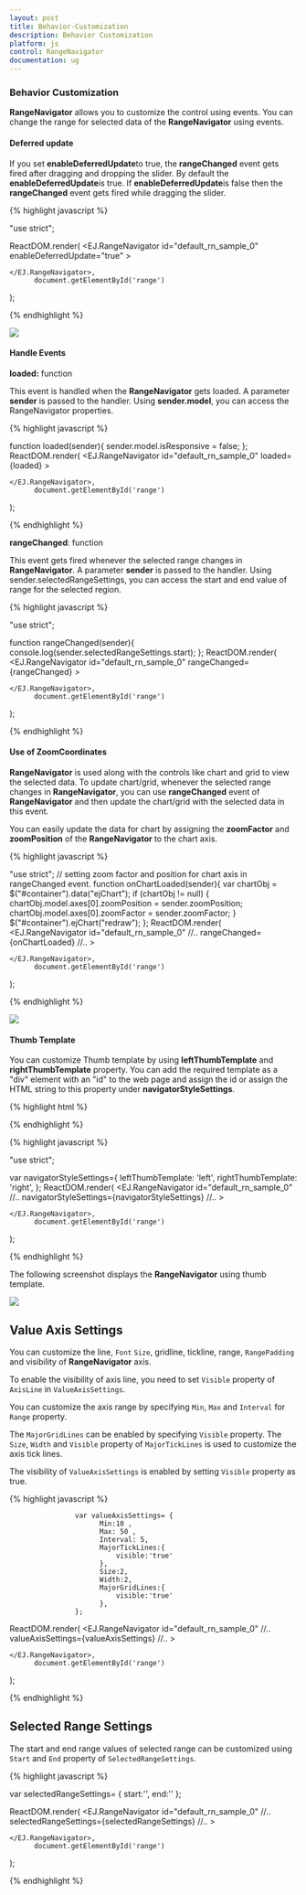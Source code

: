 ```yaml
---
layout: post
title: Behavior-Customization
description: Behavior Customization
platform: js
control: RangeNavigator
documentation: ug
---
```


### Behavior Customization

**RangeNavigator** allows you to customize the control using events. You can change the range for selected data of the **RangeNavigator** using events.

#### Deferred update

If you set **enableDeferredUpdate**to true, the **rangeChanged** event gets fired after dragging and dropping the slider. By default the **enableDeferredUpdate**is true. If **enableDeferredUpdate**is false then the **rangeChanged** event gets fired while dragging the slider.


{% highlight javascript %}


"use strict";

ReactDOM.render(
    <EJ.RangeNavigator id="default_rn_sample_0"
	enableDeferredUpdate="true"
    >
                  
    </EJ.RangeNavigator>,
		  document.getElementById('range')
);


{% endhighlight %}


![](/js/RangeNavigator/Behavior-Customization_images/Behavior-Customization_img1.png) 


#### Handle Events

**loaded:** function

This event is handled when the **RangeNavigator** gets loaded. A parameter **sender** is passed to the handler. Using **sender.model**, you can access the RangeNavigator properties. 

{% highlight javascript %}


function loaded(sender){
	sender.model.isResponsive = false;
};
ReactDOM.render(
    <EJ.RangeNavigator id="default_rn_sample_0"
	loaded={loaded}
    >
                  
    </EJ.RangeNavigator>,
		  document.getElementById('range')
);


{% endhighlight %}


**rangeChanged**: function

This event gets fired whenever the selected range changes in **RangeNavigator**. A parameter **sender** is passed to the handler. Using sender.selectedRangeSettings, you can access the start and end value of range for the selected region. 

{% highlight javascript %}


"use strict";

function rangeChanged(sender){
	console.log(sender.selectedRangeSettings.start);
};
ReactDOM.render(
    <EJ.RangeNavigator id="default_rn_sample_0"
	rangeChanged={rangeChanged}
    >
                  
    </EJ.RangeNavigator>,
		  document.getElementById('range')
);


{% endhighlight %}

#### Use of ZoomCoordinates

**RangeNavigator** is used along with the controls like chart and grid to view the selected data. To update chart/grid, whenever the selected range changes in **RangeNavigator**, you can use **rangeChanged** event of **RangeNavigator** and then update the chart/grid with the selected data in this event. 

You can easily update the data for chart by assigning the **zoomFactor** and **zoomPosition** of the **RangeNavigator** to the chart axis.

{% highlight javascript %}


"use strict";
// setting zoom factor and position for chart axis in rangeChanged event.
function onChartLoaded(sender){
	var chartObj = $("#container").data("ejChart");
    if (chartObj != null) {
        chartObj.model.axes[0].zoomPosition = sender.zoomPosition;
        chartObj.model.axes[0].zoomFactor = sender.zoomFactor;
    }
    $("#container").ejChart("redraw");
};
ReactDOM.render(
    <EJ.RangeNavigator id="default_rn_sample_0"
	//..
	rangeChanged={onChartLoaded}
	//..
    >
                  
    </EJ.RangeNavigator>,
		  document.getElementById('range')
);


{% endhighlight %}



![](/js/RangeNavigator/Behavior-Customization_images/Behavior-Customization_img2.png) 

#### Thumb Template

You can customize Thumb template by using **leftThumbTemplate** and **rightThumbTemplate** property. You can add the required template as a "div" element with an "id" to the web page and assign the id or assign the HTML string to this property under **navigatorStyleSettings**.

{% highlight html %}

 
<script type="text/x-jsrender" id="left" >
           <svg height="24" width="32" style="fill:#DD4A4A;stroke:black;">
                <path d="M2 2 L2 22 L22 22 L32 12 L22 2 Z" />
           </svg>
</script>
<script type="text/x-jsrender" id="right">
           <svg height="24" width="32" style="fill:#DD4A4A;stroke:black; ">
               <path d="M2 12 L12 22 L32 22 L32 2 L12 2 Z" />
           </svg>
</script>
{% endhighlight %}

{% highlight javascript %}

"use strict";

var navigatorStyleSettings={
     leftThumbTemplate: 'left',
     rightThumbTemplate: 'right',
};
ReactDOM.render(
    <EJ.RangeNavigator id="default_rn_sample_0"
	//..
	navigatorStyleSettings={navigatorStyleSettings}
	//..
    >
                  
    </EJ.RangeNavigator>,
		  document.getElementById('range')
);


{% endhighlight %}



The following screenshot displays the **RangeNavigator** using thumb template.

![](/js/RangeNavigator/Behavior-Customization_images/Behavior-Customization_img3.png) 

## Value Axis Settings

You can customize the line, `Font` `Size`, gridline, tickline, range, `RangePadding` and visibility of **RangeNavigator** axis.

To enable the visibility of axis line, you need to set `Visible` property of `AxisLine` in `ValueAxisSettings`. 

You can customize the axis range by specifying `Min`, `Max` and `Interval` for `Range` property.

The `MajorGridLines` can be enabled by specifying `Visible` property. The `Size`, `Width` and `Visible` property of `MajorTickLines` is used to customize the axis tick lines.

The visibility of `ValueAxisSettings` is enabled by setting `Visible` property as true. 

{% highlight javascript %}


                    
                    var valueAxisSettings= {
                          Min:10 ,
                          Max: 50 ,
                          Interval: 5,                          
                          MajorTickLines:{
                              visible:'true'
                          },
                          Size:2,
                          Width:2,
                          MajorGridLines:{
                              visible:'true'
                          },
                    };


ReactDOM.render(
    <EJ.RangeNavigator id="default_rn_sample_0"
	//..
	valueAxisSettings={valueAxisSettings}
	//..
    >
                  
    </EJ.RangeNavigator>,
		  document.getElementById('range')
);



{% endhighlight %}

## Selected Range Settings

The start and end range values of selected range can be customized using `Start` and `End` property of `SelectedRangeSettings`.

{% highlight javascript %}

var selectedRangeSettings= {
                          start:'',
                          end:''
                    };


ReactDOM.render(
    <EJ.RangeNavigator id="default_rn_sample_0"
	//..
	selectedRangeSettings={selectedRangeSettings}
	//..
    >
                  
    </EJ.RangeNavigator>,
		  document.getElementById('range')
);

{% endhighlight %}


